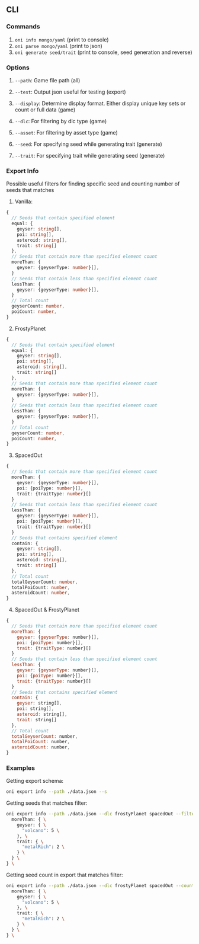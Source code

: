 ## CLI 
### Commands
1. `oni info mongo/yaml` (print to console)
2. `oni parse mongo/yaml` (print to json)
3. `oni generate seed/trait` (print to console, seed generation and reverse)

### Options
1. `--path`: Game file path (all)

2. `--test`: Output json useful for testing (export)

3. `--display`: Determine display format. Either display unique key sets or count or full data (game)
4. `--dlc`: For filtering by dlc type (game)
5. `--asset`: For filtering by asset type (game)

6. `--seed`: For specifying seed while generating trait (generate)
7. `--trait`: For specifying trait while generating seed (generate)

### Export Info
Possible useful filters for finding specific seed and counting  number of seeds that matches 

1. Vanilla:
```ts
{
  // Seeds that contain specified element
  equal: {
    geyser: string[],
    poi: string[],
    asteroid: string[],
    trait: string[]
  },
  // Seeds that contain more than specified element count
  moreThan: {
    geyser: {geyserType: number}[],
  }
  // Seeds that contain less than specified element count
  lessThan: {
    geyser: {geyserType: number}[],
  }
  // Total count
  geyserCount: number,
  poiCount: number,
}
```

2. FrostyPlanet
```ts
{
  // Seeds that contain specified element
  equal: {
    geyser: string[],
    poi: string[],
    asteroid: string[],
    trait: string[]
  },
  // Seeds that contain more than specified element count
  moreThan: {
    geyser: {geyserType: number}[],
  }
  // Seeds that contain less than specified element count
  lessThan: {
    geyser: {geyserType: number}[],
  }
  // Total count
  geyserCount: number,
  poiCount: number,
}
```

3. SpacedOut
```ts
{
  // Seeds that contain more than specified element count
  moreThan: {
    geyser: {geyserType: number}[],
    poi: {poiType: number}[],
    trait: {traitType: number}[]
  }
  // Seeds that contain less than specified element count
  lessThan: {
    geyser: {geyserType: number}[],
    poi: {poiType: number}[],
    trait: {traitType: number}[]
  }
  // Seeds that contains specified element
  contain: {
    geyser: string[],
    poi: string[],
    asteroid: string[],
    trait: string[]
  },
  // Total count
  totalGeyserCount: number,
  totalPoiCount: number,
  asteroidCount: number,
}
```

4. SpacedOut & FrostyPlanet
```js
{
  // Seeds that contain more than specified element count
  moreThan: {
    geyser: {geyserType: number}[],
    poi: {poiType: number}[],
    trait: {traitType: number}[]
  }
  // Seeds that contain less than specified element count
  lessThan: {
    geyser: {geyserType: number}[],
    poi: {poiType: number}[],
    trait: {traitType: number}[]
  }
  // Seeds that contains specified element
  contain: {
    geyser: string[],
    poi: string[],
    asteroid: string[],
    trait: string[]
  },
  // Total count
  totalGeyserCount: number,
  totalPoiCount: number,
  asteroidCount: number,
}
```

### Examples
Getting export schema:
```bash
oni export info --path ./data.json --s
```

Getting seeds that matches filter:
```bash
oni export info --path ./data.json --dlc frostyPlanet spacedOut --filter { \
  moreThan: { \
    geyser: { \
      "volcano": 5 \
    }, \
    trait: { \
      "metalRich": 2 \
    } \
  } \
} \
```

Getting seed count in export that matches filter:
```bash
oni export info --path ./data.json --dlc frostyPlanet spacedOut --count --filter { \
  moreThan: { \
    geyser: { \
      "volcano": 5 \
    }, \
    trait: { \
      "metalRich": 2 \
    } \
  } \
} \
```